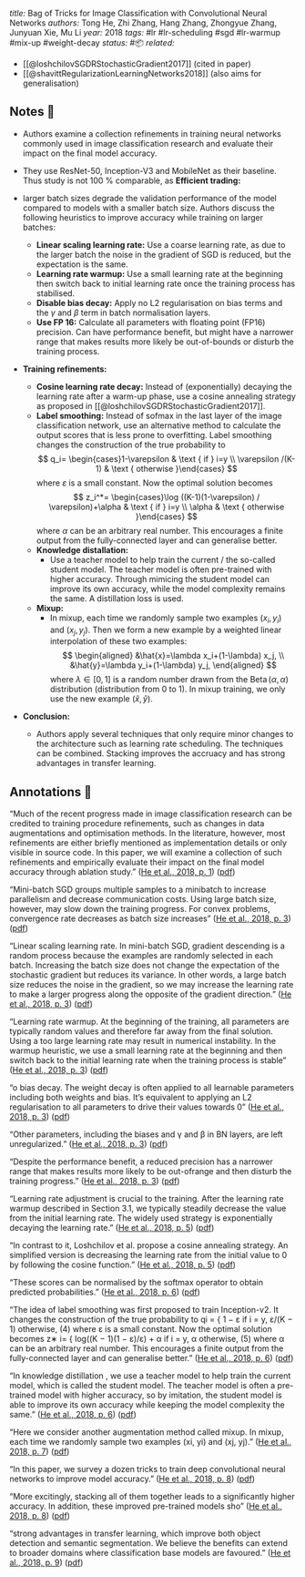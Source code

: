 *title:* Bag of Tricks for Image Classification with Convolutional Neural Networks
*authors:* Tong He, Zhi Zhang, Hang Zhang, Zhongyue Zhang, Junyuan Xie, Mu Li
*year:* 2018
*tags:* #lr #lr-scheduling #sgd #lr-warmup
#mix-up #weight-decay
*status:* #📦 
*related:*
- [[@loshchilovSGDRStochasticGradient2017]] (cited in paper)
- [[@shavittRegularizationLearningNetworks2018]] (also aims for generalisation)

## Notes 📍
- Authors examine a collection refinements in training neural networks commonly used in image classification research and evaluate their impact on the final model accuracy.
- They use ResNet-50, Inception-V3 and MobileNet as their baseline. Thus study is not 100 % comparable, as
**Efficient trading:**
- larger batch sizes degrade the validation performance of the model compared to models with a smaller batch size. Authors discuss the following heuristics to improve accuracy while training on larger batches: 
	- **Linear scaling learning rate:** Use a coarse learning rate, as due to the larger batch the noise in the gradient of SGD is reduced, but the expectation is the same.
	- **Learning rate warmup:** Use a small learning rate at the beginning then switch back to initial learning rate once the training process has stabilised.
	- **Disable bias decay:** Apply no L2 regularisation on bias terms and the $\gamma$ and $\beta$ term in batch normalisation layers.
	- **Use FP 16:** Calculate all parameters with floating point (FP16) precision. Can have performance benefit, but might have a narrower range that makes results more likely be out-of-bounds or disturb the training process.

- **Training refinements:**
	- **Cosine learning rate decay:** Instead of (exponentially) decaying the learning rate after a warm-up phase, use a cosine annealing strategy as proposed in [[@loshchilovSGDRStochasticGradient2017]]. 
	- **Label smoothing:** Instead of sofmax in the last layer of the image classification network, use an alternative method to calculate the output scores that is less prone to overfitting. Label smoothing changes the construction of the true probability to
	$$
		q_i= \begin{cases}1-\varepsilon & \text { if } i=y \\ \varepsilon /(K-1) & \text { otherwise }\end{cases}
	$$
		where $\varepsilon$ is a small constant. Now the optimal solution becomes
		$$
		z_i^*= \begin{cases}\log ((K-1)(1-\varepsilon) / \varepsilon)+\alpha & \text { if } i=y \\ \alpha & \text { otherwise }\end{cases}
		$$
		where $\alpha$ can be an arbitrary real number. This encourages a finite output from the fully-connected layer and can generalise better.
	- **Knowledge distallation:**
		-  Use a teacher model to help train the current / the so-called student model. The teacher model is often pre-trained with higher accuracy. Through mimicing  the student model can improve its own accuracy, while the model complexity remains the same. A distillation loss is used.
	- **Mixup:**
		- In mixup, each time we randomly sample two examples $\left(x_i, y_i\right)$ and $\left(x_j, y_j\right)$. Then we form a new example by a weighted linear interpolation of these two examples:
$$
\begin{aligned}
&\hat{x}=\lambda x_i+(1-\lambda) x_j, \\
&\hat{y}=\lambda y_i+(1-\lambda) y_j,
\end{aligned}
$$
				where $\lambda \in[0,1]$ is a random number drawn from the $\operatorname{Beta}(\alpha, \alpha)$ distribution (distribution from 0 to 1). In mixup training, we only use the new example $(\hat{x}, \hat{y})$.
- **Conclusion:**
	- Authors apply several techniques that only require minor changes to the architecture such as learning rate scheduling. The techniques can be combined. Stacking improves the accruacy and has strong advantages in transfer learning.

## Annotations 📖

“Much of the recent progress made in image classification research can be credited to training procedure refinements, such as changes in data augmentations and optimisation methods. In the literature, however, most refinements are either briefly mentioned as implementation details or only visible in source code. In this paper, we will examine a collection of such refinements and empirically evaluate their impact on the final model accuracy through ablation study.” ([He et al., 2018, p. 1](zotero://select/library/items/F7UZXV8E)) ([pdf](zotero://open-pdf/library/items/WTS9X9U5?page=1&annotation=TRSG78LA))

“Mini-batch SGD groups multiple samples to a minibatch to increase parallelism and decrease communication costs. Using large batch size, however, may slow down the training progress. For convex problems, convergence rate decreases as batch size increases” ([He et al., 2018, p. 3](zotero://select/library/items/F7UZXV8E)) ([pdf](zotero://open-pdf/library/items/WTS9X9U5?page=3&annotation=3SBPIGZM))

“Linear scaling learning rate. In mini-batch SGD, gradient descending is a random process because the examples are randomly selected in each batch. Increasing the batch size does not change the expectation of the stochastic gradient but reduces its variance. In other words, a large batch size reduces the noise in the gradient, so we may increase the learning rate to make a larger progress along the opposite of the gradient direction.” ([He et al., 2018, p. 3](zotero://select/library/items/F7UZXV8E)) ([pdf](zotero://open-pdf/library/items/WTS9X9U5?page=3&annotation=UED7NKN4))

“Learning rate warmup. At the beginning of the training, all parameters are typically random values and therefore far away from the final solution. Using a too large learning rate may result in numerical instability. In the warmup heuristic, we use a small learning rate at the beginning and then switch back to the initial learning rate when the training process is stable” ([He et al., 2018, p. 3](zotero://select/library/items/F7UZXV8E)) ([pdf](zotero://open-pdf/library/items/WTS9X9U5?page=3&annotation=VWCNM5T5))

“o bias decay. The weight decay is often applied to all learnable parameters including both weights and bias. It’s equivalent to applying an L2 regularisation to all parameters to drive their values towards 0” ([He et al., 2018, p. 3](zotero://select/library/items/F7UZXV8E)) ([pdf](zotero://open-pdf/library/items/WTS9X9U5?page=3&annotation=IXMM6NCU))

“Other parameters, including the biases and γ and β in BN layers, are left unregularized.” ([He et al., 2018, p. 3](zotero://select/library/items/F7UZXV8E)) ([pdf](zotero://open-pdf/library/items/WTS9X9U5?page=3&annotation=UWEP6UN3))

“Despite the performance benefit, a reduced precision has a narrower range that makes results more likely to be out-ofrange and then disturb the training progress.” ([He et al., 2018, p. 3](zotero://select/library/items/F7UZXV8E)) ([pdf](zotero://open-pdf/library/items/WTS9X9U5?page=3&annotation=F4YWNXWL))

“Learning rate adjustment is crucial to the training. After the learning rate warmup described in Section 3.1, we typically steadily decrease the value from the initial learning rate. The widely used strategy is exponentially decaying the learning rate.” ([He et al., 2018, p. 5](zotero://select/library/items/F7UZXV8E)) ([pdf](zotero://open-pdf/library/items/WTS9X9U5?page=5&annotation=SM7KDSAE))

“In contrast to it, Loshchilov et al.  propose a cosine annealing strategy. An simplified version is decreasing the learning rate from the initial value to 0 by following the cosine function.” ([He et al., 2018, p. 5](zotero://select/library/items/F7UZXV8E)) ([pdf](zotero://open-pdf/library/items/WTS9X9U5?page=5&annotation=3KEXINRD))

“These scores can be normalised by the softmax operator to obtain predicted probabilities.” ([He et al., 2018, p. 6](zotero://select/library/items/F7UZXV8E)) ([pdf](zotero://open-pdf/library/items/WTS9X9U5?page=6&annotation=642TRFFD))

“The idea of label smoothing was first proposed to train Inception-v2. It changes the construction of the true probability to qi = { 1 − ε if i = y, ε/(K − 1) otherwise, (4) where ε is a small constant. Now the optimal solution becomes z∗ i= { log((K − 1)(1 − ε)/ε) + α if i = y, α otherwise, (5) where α can be an arbitrary real number. This encourages a finite output from the fully-connected layer and can generalise better.” ([He et al., 2018, p. 6](zotero://select/library/items/F7UZXV8E)) ([pdf](zotero://open-pdf/library/items/WTS9X9U5?page=6&annotation=T4FARF6A))

“In knowledge distillation , we use a teacher model to help train the current model, which is called the student model. The teacher model is often a pre-trained model with higher accuracy, so by imitation, the student model is able to improve its own accuracy while keeping the model complexity the same.” ([He et al., 2018, p. 6](zotero://select/library/items/F7UZXV8E)) ([pdf](zotero://open-pdf/library/items/WTS9X9U5?page=6&annotation=V5EJ72GK))

“Here we consider another augmentation method called mixup. In mixup, each time we randomly sample two examples (xi, yi) and (xj, yj).” ([He et al., 2018, p. 7](zotero://select/library/items/F7UZXV8E)) ([pdf](zotero://open-pdf/library/items/WTS9X9U5?page=7&annotation=Q5UDEXYG))

“In this paper, we survey a dozen tricks to train deep convolutional neural networks to improve model accuracy.” ([He et al., 2018, p. 8](zotero://select/library/items/F7UZXV8E)) ([pdf](zotero://open-pdf/library/items/WTS9X9U5?page=8&annotation=JXHEIADN))

“More excitingly, stacking all of them together leads to a significantly higher accuracy. In addition, these improved pre-trained models sho” ([He et al., 2018, p. 8](zotero://select/library/items/F7UZXV8E)) ([pdf](zotero://open-pdf/library/items/WTS9X9U5?page=8&annotation=ZZXA3Q8G))

“strong advantages in transfer learning, which improve both object detection and semantic segmentation. We believe the benefits can extend to broader domains where classification base models are favoured.” ([He et al., 2018, p. 9](zotero://select/library/items/F7UZXV8E)) ([pdf](zotero://open-pdf/library/items/WTS9X9U5?page=9&annotation=I7J6VUS4))